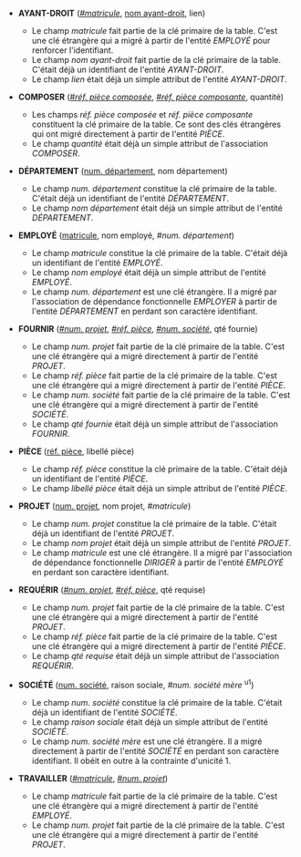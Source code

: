 - **AYANT-DROIT** (<ins>_#matricule_</ins>, <ins>nom ayant-droit</ins>, lien)
  - Le champ _matricule_ fait partie de la clé primaire de la table. C'est une clé étrangère qui a migré à partir de l'entité _EMPLOYÉ_ pour renforcer l'identifiant.
  - Le champ _nom ayant-droit_ fait partie de la clé primaire de la table. C'était déjà un identifiant de l'entité _AYANT-DROIT_.
  - Le champ _lien_ était déjà un simple attribut de l'entité _AYANT-DROIT_.

- **COMPOSER** (<ins>_#réf. pièce composée_</ins>, <ins>_#réf. pièce composante_</ins>, quantité)
  - Les champs _réf. pièce composée_ et _réf. pièce composante_ constituent la clé primaire de la table. Ce sont des clés étrangères qui ont migré directement à partir de l'entité _PIÈCE_.
  - Le champ _quantité_ était déjà un simple attribut de l'association _COMPOSER_.

- **DÉPARTEMENT** (<ins>num. département</ins>, nom département)
  - Le champ _num. département_ constitue la clé primaire de la table. C'était déjà un identifiant de l'entité _DÉPARTEMENT_.
  - Le champ _nom département_ était déjà un simple attribut de l'entité _DÉPARTEMENT_.

- **EMPLOYÉ** (<ins>matricule</ins>, nom employé, _#num. département_)
  - Le champ _matricule_ constitue la clé primaire de la table. C'était déjà un identifiant de l'entité _EMPLOYÉ_.
  - Le champ _nom employé_ était déjà un simple attribut de l'entité _EMPLOYÉ_.
  - Le champ _num. département_ est une clé étrangère. Il a migré par l'association de dépendance fonctionnelle _EMPLOYER_ à partir de l'entité _DÉPARTEMENT_ en perdant son caractère identifiant.

- **FOURNIR** (<ins>_#num. projet_</ins>, <ins>_#réf. pièce_</ins>, <ins>_#num. société_</ins>, qté fournie)
  - Le champ _num. projet_ fait partie de la clé primaire de la table. C'est une clé étrangère qui a migré directement à partir de l'entité _PROJET_.
  - Le champ _réf. pièce_ fait partie de la clé primaire de la table. C'est une clé étrangère qui a migré directement à partir de l'entité _PIÈCE_.
  - Le champ _num. société_ fait partie de la clé primaire de la table. C'est une clé étrangère qui a migré directement à partir de l'entité _SOCIÉTÉ_.
  - Le champ _qté fournie_ était déjà un simple attribut de l'association _FOURNIR_.

- **PIÈCE** (<ins>réf. pièce</ins>, libellé pièce)
  - Le champ _réf. pièce_ constitue la clé primaire de la table. C'était déjà un identifiant de l'entité _PIÈCE_.
  - Le champ _libellé pièce_ était déjà un simple attribut de l'entité _PIÈCE_.

- **PROJET** (<ins>num. projet</ins>, nom projet, _#matricule_)
  - Le champ _num. projet_ constitue la clé primaire de la table. C'était déjà un identifiant de l'entité _PROJET_.
  - Le champ _nom projet_ était déjà un simple attribut de l'entité _PROJET_.
  - Le champ _matricule_ est une clé étrangère. Il a migré par l'association de dépendance fonctionnelle _DIRIGER_ à partir de l'entité _EMPLOYÉ_ en perdant son caractère identifiant.

- **REQUÉRIR** (<ins>_#num. projet_</ins>, <ins>_#réf. pièce_</ins>, qté requise)
  - Le champ _num. projet_ fait partie de la clé primaire de la table. C'est une clé étrangère qui a migré directement à partir de l'entité _PROJET_.
  - Le champ _réf. pièce_ fait partie de la clé primaire de la table. C'est une clé étrangère qui a migré directement à partir de l'entité _PIÈCE_.
  - Le champ _qté requise_ était déjà un simple attribut de l'association _REQUÉRIR_.

- **SOCIÉTÉ** (<ins>num. société</ins>, raison sociale, _#num. société mère_ <sup>u1</sup>)
  - Le champ _num. société_ constitue la clé primaire de la table. C'était déjà un identifiant de l'entité _SOCIÉTÉ_.
  - Le champ _raison sociale_ était déjà un simple attribut de l'entité _SOCIÉTÉ_.
  - Le champ _num. société mère_ est une clé étrangère. Il a migré directement à partir de l'entité _SOCIÉTÉ_ en perdant son caractère identifiant. Il obéit en outre à la contrainte d'unicité 1.

- **TRAVAILLER** (<ins>_#matricule_</ins>, <ins>_#num. projet_</ins>)
  - Le champ _matricule_ fait partie de la clé primaire de la table. C'est une clé étrangère qui a migré directement à partir de l'entité _EMPLOYÉ_.
  - Le champ _num. projet_ fait partie de la clé primaire de la table. C'est une clé étrangère qui a migré directement à partir de l'entité _PROJET_.
